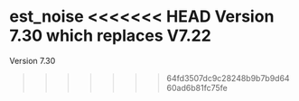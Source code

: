 est_noise
<<<<<<< HEAD
Version 7.30 which replaces V7.22
=======
Version 7.30
>>>>>>> 64fd3507dc9c28248b9b7b9d6460ad6b81fc75fe


